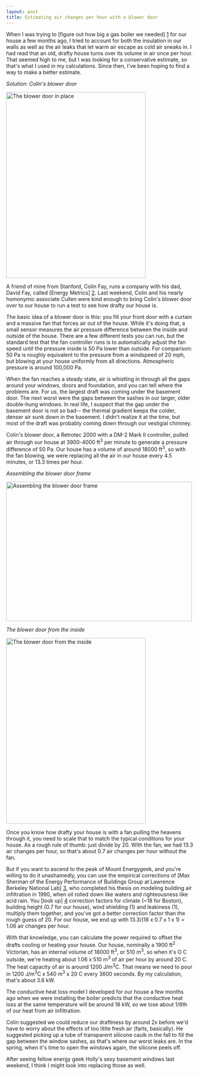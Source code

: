 ```yaml
---
layout: post
title: Estimating air changes per hour with a blower door
---
```

When I was trying to [figure out how big a gas boiler we needed] [1] for our house a few months ago, I tried to account for both the insulation in our walls as well as the air leaks that let warm air escape as cold air sneaks in. I had read that an old, drafty house turns over its volume in air once per hour. That seemed high to me, but I was looking for a conservative estimate, so that's what I used in my calculations. Since then, I've been hoping to find a way to make a better estimate.

*Solution: Colin's blower door*

<a href="http://www.flickr.com/photos/pingswept/4360064655/"><img src="http://farm3.static.flickr.com/2751/4360064655_ab3e61ecaf.jpg" width="375" height="500" alt="The blower door in place" /></a>

A friend of mine from Stanford, Colin Fay, runs a company with his dad, David Fay, called [Energy Metrics] [2]. Last weekend, Colin and his nearly homonymic associate Cullen were kind enough to bring Colin's blower door over to our house to run a test to see how drafty our house is.

The basic idea of a blower door is this: you fill your front door with a curtain and a massive fan that forces air out of the house. While it's doing that, a small sensor measures the air pressure difference between the inside and outside of the house. There are a few different tests you can run, but the standard test that the fan controller runs is to automatically adjust the fan speed until the pressure inside is 50 Pa lower than outside. For comparison: 50 Pa is roughly equivalent to the pressure from a windspeed of 20 mph, but blowing at your house uniformly from all directions. Atmospheric pressure is around 100,000 Pa.

When the fan reaches a steady state, air is whistling in through all the gaps around your windows, doors and foundation, and you can tell where the problems are. For us, the largest draft was coming under the basement door. The next worst were the gaps between the sashes in our larger, older double-hung windows. In real life, I suspect that the gap under the basement door is not so bad-- the thermal gradient keeps the colder, denser air sunk down in the basement. I didn't realize it at the time, but most of the draft was probably coming down through our vestigial chimney.

Colin's blower door, a Retrotec 2000 with a DM-2 Mark II controller, pulled air through our house at 3900-4000 ft<sup>3</sup> per minute to generate a pressure difference of 50 Pa. Our house has a volume of around 18000 ft<sup>3</sup>, so with the fan blowing, we were replacing all the air in our house every 4.5 minutes, or 13.3 times per hour.

*Assembling the blower door frame*

<a href="http://www.flickr.com/photos/pingswept/4353799725/"><img src="http://farm3.static.flickr.com/2714/4353799725_a2b863cf1a.jpg" width="500" height="375" alt="Assembling the blower door frame" /></a>

*The blower door from the inside*

<a href="http://www.flickr.com/photos/pingswept/4360806754/"><img src="http://farm5.static.flickr.com/4058/4360806754_e936fcae9c.jpg" width="375" height="500" alt="The blower door from the inside" /></a>

Once you know how drafty your house is with a fan pulling the heavens through it, you need to scale that to match the typical conditions for your house. As a rough rule of thumb: just divide by 20. With the fan, we had 13.3 air changes per hour, so that's about 0.7 air changes per hour without the fan.

But if you want to ascend to the peak of Mount Energygeek, and you're willing to do it unashamedly, you can use the empirical corrections of [Max Sherman of the Energy Performance of Buildings Group at Lawrence Berkeley National Lab] [3], who completed his thesis on modeling building air infiltration in 1990, when oil rolled down like waters and righteousness like acid rain. You [look up] [4] correction factors for climate (~18 for Boston), building height (0.7 for our house), wind shielding (1) and leakiness (1), multiply them together, and you've got a better correction factor than the rough guess of 20. For our house, we end up with 13.3/(18 x 0.7 x 1 x 1) = 1.06 air changes per hour.

With that knowledge, you can calculate the power required to offset the drafts cooling or heating your house. Our house, nominally a 1900 ft<sup>2</sup> Victorian, has an internal volume of 18000 ft<sup>3</sup>, or 510 m<sup>3</sup>, so when it's O C outside, we're heating about 1.06 x 510 m<sup>3</sup> of air per hour by around 20 C. The heat capacity of air is around 1200 J/m<sup>3</sup>C. That means we need to pour in 1200 J/m<sup>3</sup>C x 540 m<sup>3</sup> x 20 C every 3600 seconds. By my calculation, that's about 3.6 kW. 

The conductive heat loss model I developed for our house a few months ago when we were installing the boiler predicts that the conductive heat loss at the same temperature will be around 18 kW, so we lose about 1/6th of our heat from air infiltration.

Colin suggested we could reduce our draftiness by around 2x before we'd have to worry about the effects of too little fresh air (farts, basically). He suggested picking up a tube of transparent silicone caulk in the fall to fill the gap between the window sashes, as that's where our worst leaks are. In the spring, when it's time to open the windows again, the silicone peels off.

After seeing fellow energy geek Holly's sexy basement windows last weekend, I think I might look into replacing those as well.

[1]: http://pingswept.org/2010/01/03/sizing-a-new-gas-boiler/
[2]: http://energymetricsne.com
[3]: http://epb.lbl.gov/MHSherman/
[4]: http://www.homeenergy.org/archive/hem.dis.anl.gov/eehem/94/940111.html
